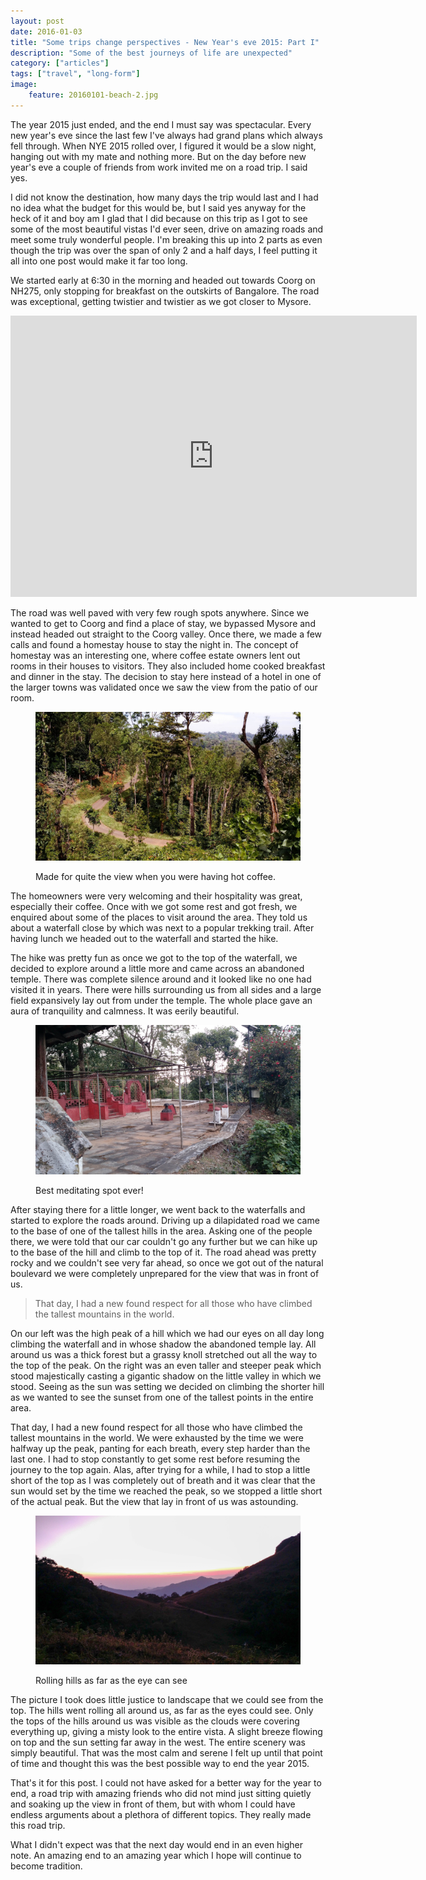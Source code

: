 ```yaml
---
layout: post
date: 2016-01-03
title: "Some trips change perspectives - New Year's eve 2015: Part I"
description: "Some of the best journeys of life are unexpected"
category: ["articles"]
tags: ["travel", "long-form"]
image:
    feature: 20160101-beach-2.jpg
---
```


The year 2015 just ended, and the end I must say was spectacular. Every
new year's eve since the last few I've always had grand plans which always fell
through. When NYE 2015 rolled over, I figured it would be a slow night, hanging
out with my mate and nothing more. But on the day before new year's eve
a couple of friends from work invited me on a road trip. I said yes.

I did not know the destination, how many days the trip would last and I had no
idea what the budget for this would be, but I said yes anyway for the heck of
it and boy am I glad that I did because on this trip as I got to see some of
the most beautiful vistas I'd ever seen, drive on amazing roads and meet some
truly wonderful people. I'm breaking this up into 2 parts as even though the
trip was over the span of only 2 and a half days, I feel putting it all into
one post would make it far too long.

We started early at 6:30 in the morning and headed out towards Coorg on NH275,
only stopping for breakfast on the outskirts of Bangalore. The road was
exceptional, getting twistier and twistier as we got closer to Mysore.

<iframe src="https://www.google.com/maps/embed?pb=!1m24!1m8!1m3!1d1992800.1799822024!2d76.668657!3d12.701159000000002!3m2!1i1024!2i768!4f13.1!4m13!3e0!4m5!1s0x3bae151a3c48080d%3A0x2498804ab1fbde68!2sJP+Nagar+4th+Phase%2C+Phase+4%2C+J+P+Nagar%2C+Bengaluru%2C+Karnataka%2C+India!3m2!1d12.906348!2d77.5995502!4m5!1s0x3ba50075627a7fff%3A0xaf8a66ea4651c1a6!2sMadikeri%2C+Karnataka%2C+India!3m2!1d12.4244205!2d75.7381856!5e0!3m2!1sen!2sin!4v1451845152638" width="650" height="450" frameborder="0" style="border:0" allowfullscreen></iframe>


The road was well paved with very few rough spots anywhere. Since we wanted to
get to Coorg and find a place of stay, we bypassed Mysore and instead headed
out straight to the Coorg valley. Once there, we made a few calls and found
a homestay house to stay the night in. The concept of homestay was an
interesting one, where coffee estate owners lent out rooms in their houses to
visitors. They also included home cooked breakfast and dinner in the stay. The
decision to stay here instead of a hotel in one of the larger towns was
validated once we saw the view from the patio of our room.

<figure>
    <p><img src="/images/valley-1.jpg" alt="View from the room"></p>
    <figcaption>
        Made for quite the view when you were having hot coffee.
    </figcaption>
</figure>

The homeowners were very welcoming and their hospitality was great, especially
their coffee. Once with we got some rest and got fresh, we enquired about some
of the places to visit around the area. They told us about a waterfall close by
which was next to a popular trekking trail. After having lunch we headed out to
the waterfall and started the hike.

The hike was pretty fun as once we got to the top of the waterfall, we decided
to explore around a little more and came across an abandoned temple. There was
complete silence around and it looked like no one had visited it in years.
There were hills surrounding us from all sides and a large field expansively
lay out from under the temple. The whole place gave an aura of tranquility and
calmness. It was eerily beautiful.


<figure>
    <p><img src="/images/temple-3.jpg" alt="Abandoned temple above the waterfalls"></p>
    <figcaption>
        Best meditating spot ever!
    </figcaption>
</figure>

 After staying there for a little longer, we went back to the waterfalls and
 started to explore the roads around. Driving up a dilapidated road we came to
 the base of one of the tallest hills in the area. Asking one of the people
 there, we were told that our car couldn't go any further but we can hike up to
 the base of the hill and climb to the top of it. The road ahead was pretty
 rocky and we couldn't see very far ahead, so once we got out of the natural
 boulevard we were completely unprepared for the view that was in front of us.

> That day, I had a new found respect for all those who have climbed the
tallest mountains in the world.

On our left was the high peak of a hill which we had our eyes on all day long
climbing the waterfall and in whose shadow the abandoned temple lay. All around
us was a thick forest but a grassy knoll stretched out all the way to the top
of the peak. On the right was an even taller and steeper peak which stood
majestically casting a gigantic shadow on the little valley in which we stood.
Seeing as the sun was setting we decided on climbing the shorter hill as we
wanted to see the sunset from one of the tallest points in the entire area.

That day, I had a new found respect for all those who have climbed the
tallest mountains in the world. We were exhausted by the time we were halfway
up the peak, panting for each breath, every step harder than the last one.
I had to stop constantly to get some rest before resuming the journey to the
top again. Alas, after trying for a while, I had to stop a little short of the
top as I was completely out of breath and it was clear that the sun would set
by the time we reached the peak, so we stopped a little short of the actual
peak. But the view that lay in front of us was astounding.

<figure>
    <p><img src="/images/mountain-1.jpg" alt="The view from top of the mountain"></p>
    <figcaption>
        Rolling hills as far as the eye can see
    </figcaption>
</figure>

The picture I took does little justice to landscape that we could see from the
top. The hills went rolling all around us, as far as the eyes could see. Only
the tops of the hills around us was visible as the clouds were covering
everything up, giving a misty look to the entire vista. A slight breeze flowing
on top and the sun setting far away in the west. The entire scenery was simply
beautiful. That was the most calm and serene I felt up until that point of time
and thought this was the best possible way to end the year 2015.

That's it for this post. I could not have asked for a better way for the year
to end, a road trip with amazing friends who did not mind just sitting quietly
and soaking up the view in front of them, but with whom I could have endless
arguments about a plethora of different topics. They really made this road
trip.

What I didn't expect was that the next day would end in an even higher note.
An amazing end to an amazing year which I hope will continue to become
tradition.
